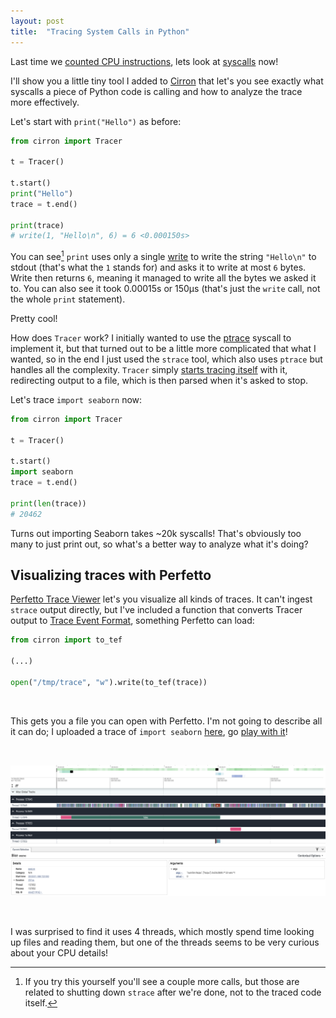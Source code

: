 ```yaml
---
layout: post
title:  "Tracing System Calls in Python"
---
```


Last time we [counted CPU
instructions](http://blog.mattstuchlik.com/2024/02/08/counting-cpu-instructions-in-python.html),
lets look at [syscalls](https://en.wikipedia.org/wiki/System_call) now!

I'll show you a little tiny tool I added to
[Cirron](https://github.com/s7nfo/Cirron) that let's you see exactly what
syscalls a piece of Python code is calling and how to analyze the trace more effectively.

Let's start with `print("Hello")` as before:
```python
from cirron import Tracer

t = Tracer()

t.start()
print("Hello")
trace = t.end()

print(trace)
# write(1, "Hello\n", 6) = 6 <0.000150s>
```

You can see[^0] `print` uses only a single
[write](https://man7.org/linux/man-pages/man2/write.2.html) to write the string
`"Hello\n"` to stdout (that's what the `1` stands for) and asks it to write at
most `6` bytes. Write then returns `6`, meaning it managed to write all the
bytes we asked it to. You can also see it took 0.00015s or 150μs (that's just the
`write` call, not the whole `print` statement).

Pretty cool!

How does `Tracer` work? I initially wanted to use the
[ptrace](https://man7.org/linux/man-pages/man2/ptrace.2.html) syscall to
implement it, but that turned out to be a little more complicated that what I
wanted, so in the end I just used the `strace` tool, which also uses `ptrace`
but handles all the complexity. `Tracer` simply [starts tracing
itself](https://github.com/s7nfo/Cirron/blob/master/cirron/tracer.py#L138) with
it, redirecting output to a file, which is then parsed when it's asked to stop.

Let's trace `import seaborn` now:
```python
from cirron import Tracer

t = Tracer()

t.start()
import seaborn
trace = t.end()

print(len(trace))
# 20462
```

Turns out importing Seaborn takes ~20k syscalls! That's obviously too many to
just print out, so what's a better way to analyze what it's doing?

## Visualizing traces with Perfetto

[Perfetto Trace Viewer](https://ui.perfetto.dev) let's you visualize all kinds
of traces. It can't ingest `strace` output directly, but I've included a
function that converts Tracer output to [Trace Event
Format](https://docs.google.com/document/d/1CvAClvFfyA5R-PhYUmn5OOQtYMH4h6I0nSsKchNAySU/preview),
something Perfetto can load:

```python
from cirron import to_tef

(...)

open("/tmp/trace", "w").write(to_tef(trace))
```

<br>

This gets you a file you can open with Perfetto. I'm not going to describe all it can do; I uploaded a trace of `import seaborn` [here](https://gist.github.com/s7nfo/4cda90818a07d851fea79c8c17e8eab8), go [play with it](https://ui.perfetto.dev/)!

<br>

![Perfetto](/assets/perfetto.png)

<br>

I was surprised to find it uses 4 threads, which mostly spend time looking up files and reading them, but one of the threads seems to be very curious about your CPU details!

[^0]: If you try this yourself you'll see a couple more calls, but those are related to shutting down `strace` after we're done, not to the traced code itself.

